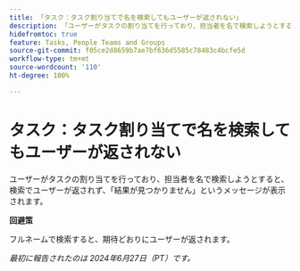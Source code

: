 ```yaml
---
title: 「タスク：タスク割り当てで名を検索してもユーザーが返されない」
description: 「ユーザーがタスクの割り当てを行っており、担当者を名で検索しようとすると、検索でユーザーが返されず、「結果が見つかりません」というメッセージが表示されます。回避策はあります。」
hidefromtoc: true
feature: Tasks, People Teams and Groups
source-git-commit: f05ce2d8659b7ae7bf636d5585c78483c4bcfe5d
workflow-type: tm+mt
source-wordcount: '110'
ht-degree: 100%

---
```



# タスク：タスク割り当てで名を検索してもユーザーが返されない

ユーザーがタスクの割り当てを行っており、担当者を名で検索しようとすると、検索でユーザーが返されず、「結果が見つかりません」というメッセージが表示されます。

**回避策**

フルネームで検索すると、期待どおりにユーザーが返されます。

_最初に報告されたのは 2024年6月27日（PT）です。_
